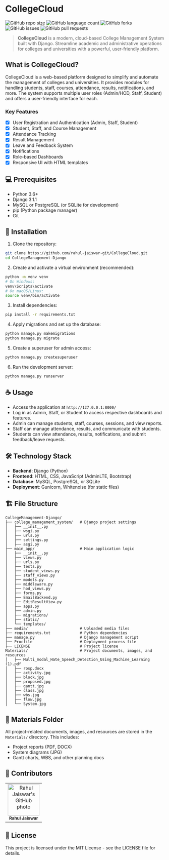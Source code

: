 # CollegeCloud

![GitHub repo size](https://img.shields.io/github/repo-size/rahul-jaiswar-git/CollegeCloud?style=for-the-badge)
![GitHub language count](https://img.shields.io/github/languages/count/rahul-jaiswar-git/CollegeCloud?style=for-the-badge)
![GitHub forks](https://img.shields.io/github/forks/rahul-jaiswar-git/CollegeCloud?style=for-the-badge)
![GitHub issues](https://img.shields.io/github/issues/rahul-jaiswar-git/CollegeCloud?style=for-the-badge)
![GitHub pull requests](https://img.shields.io/github/issues-pr/rahul-jaiswar-git/CollegeCloud?style=for-the-badge)

> **CollegeCloud** is a modern, cloud-based College Management System built with Django. Streamline academic and administrative operations for colleges and universities with a powerful, user-friendly platform.

## What is CollegeCloud?

CollegeCloud is a web-based platform designed to simplify and automate the management of colleges and universities. It provides modules for handling students, staff, courses, attendance, results, notifications, and more. The system supports multiple user roles (Admin/HOD, Staff, Student) and offers a user-friendly interface for each.



### Key Features

- [x] User Registration and Authentication (Admin, Staff, Student)
- [x] Student, Staff, and Course Management
- [x] Attendance Tracking
- [x] Result Management
- [x] Leave and Feedback System
- [x] Notifications
- [x] Role-based Dashboards
- [x] Responsive UI with HTML templates

## 💻 Prerequisites

- Python 3.6+
- Django 3.1.1
- MySQL or PostgreSQL (or SQLite for development)
- pip (Python package manager)
- Git

## 🚀 Installation

1. Clone the repository:
```bash
git clone https://github.com/rahul-jaiswar-git/CollegeCloud.git
cd CollegeManagement-Django
```

2. Create and activate a virtual environment (recommended):
```bash
python -m venv venv
# On Windows:
venv\Scripts\activate
# On macOS/Linux:
source venv/bin/activate
```

3. Install dependencies:
```bash
pip install -r requirements.txt
```

4. Apply migrations and set up the database:
```bash
python manage.py makemigrations
python manage.py migrate
```

5. Create a superuser for admin access:
```bash
python manage.py createsuperuser
```

6. Run the development server:
```bash
python manage.py runserver
```

## ☕ Usage

- Access the application at `http://127.0.0.1:8000/`
- Log in as Admin, Staff, or Student to access respective dashboards and features.
- Admin can manage students, staff, courses, sessions, and view reports.
- Staff can manage attendance, results, and communicate with students.
- Students can view attendance, results, notifications, and submit feedback/leave requests.

## 🛠️ Technology Stack

- **Backend**: Django (Python)
- **Frontend**: HTML, CSS, JavaScript (AdminLTE, Bootstrap)
- **Database**: MySQL, PostgreSQL, or SQLite
- **Deployment**: Gunicorn, Whitenoise (for static files)

## 🏗️ File Structure

```
CollegeManagement-Django/
├── college_management_system/   # Django project settings
│   ├── __init__.py
│   ├── wsgi.py
│   ├── urls.py
│   ├── settings.py
│   ├── asgi.py
├── main_app/                    # Main application logic
│   ├── __init__.py
│   ├── views.py
│   ├── urls.py
│   ├── tests.py
│   ├── student_views.py
│   ├── staff_views.py
│   ├── models.py
│   ├── middleware.py
│   ├── hod_views.py
│   ├── forms.py
│   ├── EmailBackend.py
│   ├── EditResultView.py
│   ├── apps.py
│   ├── admin.py
│   ├── migrations/
│   ├── static/
│   └── templates/
├── media/                       # Uploaded media files
├── requirements.txt             # Python dependencies
├── manage.py                    # Django management script
├── Procfile                     # Deployment process file
├── LICENSE                      # Project license
Materials/                       # Project documents, images, and resources
│   ├── Multi_modal_Hate_Speech_Detection_Using_Machine_Learning (1).pdf
│   ├── rosp.docx
│   ├── activity.jpg
│   ├── block.jpg
│   ├── proposed.jpg
│   ├── gantt.jpg
│   ├── class.jpg
│   ├── wbs.jpg
│   ├── flow.jpg
│   └── System.jpg
```

## 📂 Materials Folder

All project-related documents, images, and resources are stored in the `Materials/` directory. This includes:
- Project reports (PDF, DOCX)
- System diagrams (JPG)
- Gantt charts, WBS, and other planning docs

## 🤝 Contributors

<table>
  <tr>
    <td align="center">
      <a href="https://github.com/rahul-jaiswar-git" title="Rahul Jaiswar">
        <img src="https://avatars.githubusercontent.com/rahul-jaiswar-git" width="100px;" alt="Rahul Jaiswar's GitHub photo"/><br>
        <sub>
          <b>Rahul Jaiswar</b>
        </sub>
      </a>
    </td>
  </tr>
</table>

## 📝 License

This project is licensed under the MIT License - see the LICENSE file for details. 